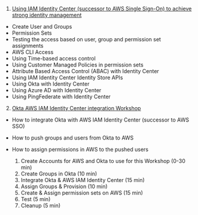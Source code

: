 1. [Using IAM Identity Center (successor to AWS Single Sign-On) to achieve strong identity management](https://catalog.us-east-1.prod.workshops.aws/workshops/590f8439-42c7-46a1-8e70-28ee41498b3a/en-US)
- Create User and Groups
- Permission Sets
- Testing the access based on user, group and permission set assignments
- AWS CLI Access
- Using Time-based access control
- Using Customer Managed Policies in permission sets
- Attribute Based Access Control (ABAC) with Identity Center
- Using IAM Identity Center Identity Store APIs
- Using Okta with Identity Center
- Using Azure AD with Identity Center
- Using PingFederate with Identity Center

2. [Okta AWS IAM Identity Center integration Workshop ](https://okta.awsworkshop.io/)

* How to integrate Okta with AWS IAM Identity Center (successor to AWS SSO)
* How to push groups and users from Okta to AWS
* How to assign permissions in AWS to the pushed users

    1. Create Accounts for AWS and Okta to use for this Workshop (0-30 min)
    2. Create Groups in Okta (10 min)
    3. Integrate Okta & AWS IAM Identity Center (15 min)
    4. Assign Groups & Provision (10 min)
    5. Create & Assign permission sets on AWS (15 min)
    6. Test (5 min)
    7. Cleanup (5 min)